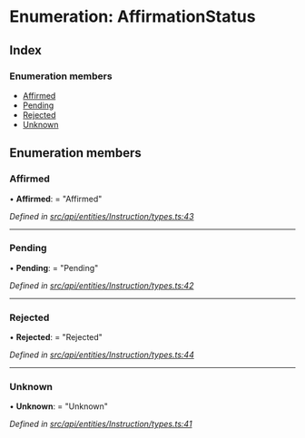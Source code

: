 # Enumeration: AffirmationStatus

## Index

### Enumeration members

* [Affirmed](affirmationstatus.md#affirmed)
* [Pending](affirmationstatus.md#pending)
* [Rejected](affirmationstatus.md#rejected)
* [Unknown](affirmationstatus.md#unknown)

## Enumeration members

###  Affirmed

• **Affirmed**: = "Affirmed"

*Defined in [src/api/entities/Instruction/types.ts:43](https://github.com/PolymathNetwork/polymesh-sdk/blob/1221e467/src/api/entities/Instruction/types.ts#L43)*

___

###  Pending

• **Pending**: = "Pending"

*Defined in [src/api/entities/Instruction/types.ts:42](https://github.com/PolymathNetwork/polymesh-sdk/blob/1221e467/src/api/entities/Instruction/types.ts#L42)*

___

###  Rejected

• **Rejected**: = "Rejected"

*Defined in [src/api/entities/Instruction/types.ts:44](https://github.com/PolymathNetwork/polymesh-sdk/blob/1221e467/src/api/entities/Instruction/types.ts#L44)*

___

###  Unknown

• **Unknown**: = "Unknown"

*Defined in [src/api/entities/Instruction/types.ts:41](https://github.com/PolymathNetwork/polymesh-sdk/blob/1221e467/src/api/entities/Instruction/types.ts#L41)*
